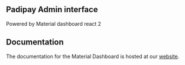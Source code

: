 ## Padipay Admin interface

Powered by Material dashboard react 2

## Documentation

The documentation for the Material Dashboard is hosted at our [website](https://www.creative-tim.com/learning-lab/react/overview/material-dashboard/?ref=readme-mdr).
